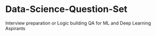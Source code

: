 # Data-Science-Question-Set
Interview preparation or Logic building QA for ML and Deep Learning Aspirants
